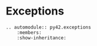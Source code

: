 # Exceptions

```eval_rst
.. automodule:: py42.exceptions
    :members:
    :show-inheritance:

```
